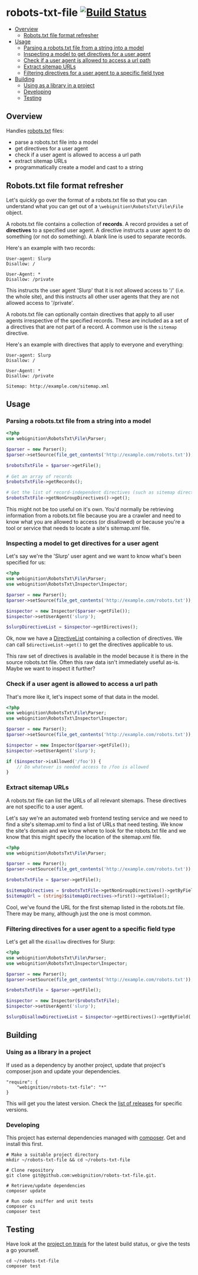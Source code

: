# robots-txt-file [![Build Status](https://secure.travis-ci.org/webignition/robots-txt-file.png?branch=master)](http://travis-ci.org/webignition/robots-txt-file)

- [Overview](#overview)
  - [Robots.txt file format refresher](#robots.txt-file-format-refresher)
- [Usage](#usage)
  - [Parsing a robots.txt file from a string into a model](#parsing-a-robots.txt-file-from-a-string-into-a-model)
  - [Inspecting a model to get directives for a user agent](#inspecting-a-model-to-get-directives-for-a-user-agent)
  - [Check if a user agent is allowed to access a url path](#check-if-a-user-agent-is-allowed-to-access-a-url-path)
  - [Extract sitemap URLs](#extract-sitemap-urls)
  - [Filtering directives for a user agent to a specific field type](#filtering-directives-for-a-user-agent-to-a-specific-field-type)
- [Building](#building)
  - [Using as a library in a project](#using-as-a-library-in-a-project)
  - [Developing](#developing)
  - [Testing](#testing)

## Overview

Handles [robots.txt][1] files:

 - parse a robots.txt file into a model
 - get directives for a user agent
 - check if a user agent is allowed to access a url path
 - extract sitemap URLs
 - programmatically create a model and cast to a string

## Robots.txt file format refresher

Let's quickly go over the format of a robots.txt file so that you can understand what you can get out of a `\webignition\RobotsTxt\File\File` object.

A robots.txt file contains a collection of **records**. A record provides a set of **directives** to a specified user agent. A directive instructs a user agent to do something (or not do something). A blank line is used to separate records.

Here's an example with two records:

    User-agent: Slurp
    Disallow: /

    User-Agent: *
    Disallow: /private

This instructs the user agent 'Slurp' that it is not allowed access to '/' (i.e. the whole site), and this instructs all other user agents that they are not allowed access to '/private'.

A robots.txt file can optionally contain directives that apply to all user agents irrespective of the specified records. These are included as a set of a directives that are not part of a record. A common use is the `sitemap` directive.

Here's an example with directives that apply to everyone and everything:

    User-agent: Slurp
    Disallow: /

    User-Agent: *
    Disallow: /private

    Sitemap: http://example.com/sitemap.xml

## Usage

### Parsing a robots.txt file from a string into a model
```php
<?php
use webignition\RobotsTxt\File\Parser;

$parser = new Parser();
$parser->setSource(file_get_contents('http://example.com/robots.txt'));

$robotsTxtFile = $parser->getFile();
 
# Get an array of records
$robotsTxtFile->getRecords();

# Get the list of record-independent directives (such as sitemap directives):
$robotsTxtFile->getNonGroupDirectives()->get();
```

This might not be too useful on it's own. You'd normally be retrieving information from a robots.txt file because
you are a crawler and need to know what you are allowed to access (or disallowed) or because you're a tool or
service that needs to locate a site's sitemap.xml file.

### Inspecting a model to get directives for a user agent

Let's say we're the 'Slurp' user agent and we want to know what's been specified for us:

```php
<?php
use webignition\RobotsTxt\File\Parser;
use webignition\RobotsTxt\Inspector\Inspector;

$parser = new Parser();
$parser->setSource(file_get_contents('http://example.com/robots.txt'));

$inspector = new Inspector($parser->getFile());
$inspector->setUserAgent('slurp');

$slurpDirectiveList = $inspector->getDirectives();
```

Ok, now we have a [DirectiveList](https://github.com/webignition/robots-txt-file/blob/master/src/webignition/RobotsTxt/DirectiveList/DirectiveList.php)
containing a collection of directives. We can call `$directiveList->get()` to get the directives applicable to us.

This raw set of directives is available in the model because it is
there in the source robots.txt file. Often this raw data isn't
immediately useful as-is. Maybe we want to inspect it further?

### Check if a user agent is allowed to access a url path

That's more like it, let's inspect some of that data in the model.

```php
<?php
use webignition\RobotsTxt\File\Parser;
use webignition\RobotsTxt\Inspector\Inspector;

$parser = new Parser();
$parser->setSource(file_get_contents('http://example.com/robots.txt'));

$inspector = new Inspector($parser->getFile());
$inspector->setUserAgent('slurp');

if ($inspector->isAllowed('/foo')) {
    // Do whatever is needed access to /foo is allowed
}
```

### Extract sitemap URLs

A robots.txt file can list the URLs of all relevant sitemaps. These directives
are not specific to a user agent.

Let's say we're an automated web frontend testing service and we need to find a site's sitemap.xml to find a list
of URLs that need testing. We know the site's domain and we know where to look for the robots.txt file and we know
that this might specify the location of the sitemap.xml file.

```php
<?php
use webignition\RobotsTxt\File\Parser;

$parser = new Parser();
$parser->setSource(file_get_contents('http://example.com/robots.txt'));

$robotsTxtFile = $parser->getFile();

$sitemapDirectives = $robotsTxtFile->getNonGroupDirectives()->getByField('sitemap');
$sitemapUrl = (string)$sitemapDirectives->first()->getValue();
```

Cool, we've found the URL for the first sitemap listed in the robots.txt file. 
There may be many, although just the one is most common.

### Filtering directives for a user agent to a specific field type

Let's get all the `disallow` directives for Slurp:

```php
<?php
use webignition\RobotsTxt\File\Parser;
use webignition\RobotsTxt\Inspector\Inspector;

$parser = new Parser();
$parser->setSource(file_get_contents('http://example.com/robots.txt'));

$robotsTxtFile = $parser->getFile();

$inspector = new Inspector($robotsTxtFile);
$inspector->setUserAgent('slurp');

$slurpDisallowDirectiveList = $inspector->getDirectives()->getByField('disallow');
```

## Building

### Using as a library in a project
If used as a dependency by another project, update that project's composer.json
and update your dependencies.

    "require": {
        "webignition/robots-txt-file": "*"      
    }
    
This will get you the latest version. Check the [list of releases](https://github.com/webignition/robots-txt-file/releases) for specific versions.    

### Developing
This project has external dependencies managed with [composer][3]. Get and install this first.

    # Make a suitable project directory
    mkdir ~/robots-txt-file && cd ~/robots-txt-file

    # Clone repository
    git clone git@github.com:webignition/robots-txt-file.git.

    # Retrieve/update dependencies
    composer update
    
    # Run code sniffer and unit tests
    composer cs
    composer test

## Testing
Have look at the [project on travis][4] for the latest build status, or give the tests
a go yourself.

    cd ~/robots-txt-file
    composer test


[1]: http://www.robotstxt.org/
[2]: https://github.com/webignition/robots-txt-parser
[3]: http://getcomposer.org
[4]: http://travis-ci.org/webignition/robots-txt-file/builds
